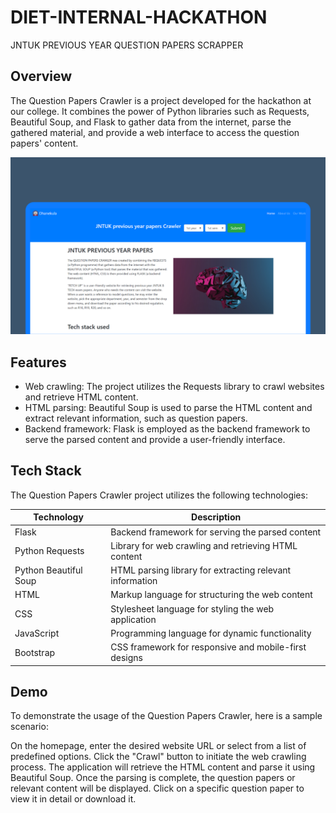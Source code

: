 # DIET-INTERNAL-HACKATHON
JNTUK PREVIOUS YEAR QUESTION PAPERS SCRAPPER

## Overview
The Question Papers Crawler is a project developed for the hackathon at our college. It combines the power of Python libraries such as Requests, Beautiful Soup, and Flask to gather data from the internet, parse the gathered material, and provide a web interface to access the question papers' content.

<p align="center">
<img src="api/static/2.png" alt="project-page">
</p>

## Features
- Web crawling: The project utilizes the Requests library to crawl websites and retrieve HTML content.
- HTML parsing: Beautiful Soup is used to parse the HTML content and extract relevant information, such as question papers.
- Backend framework: Flask is employed as the backend framework to serve the parsed content and provide a user-friendly interface.

## Tech Stack
The Question Papers Crawler project utilizes the following technologies:

| Technology          | Description                                             |
|---------------------|---------------------------------------------------------|
| Flask               | Backend framework for serving the parsed content         |
| Python Requests     | Library for web crawling and retrieving HTML content     |
| Python Beautiful Soup | HTML parsing library for extracting relevant information |
| HTML                | Markup language for structuring the web content         |
| CSS                 | Stylesheet language for styling the web application     |
| JavaScript          | Programming language for dynamic functionality          |
| Bootstrap           | CSS framework for responsive and mobile-first designs    |

## Demo
To demonstrate the usage of the Question Papers Crawler, here is a sample scenario:

On the homepage, enter the desired website URL or select from a list of predefined options.
Click the "Crawl" button to initiate the web crawling process.
The application will retrieve the HTML content and parse it using Beautiful Soup.
Once the parsing is complete, the question papers or relevant content will be displayed.
Click on a specific question paper to view it in detail or download it.
